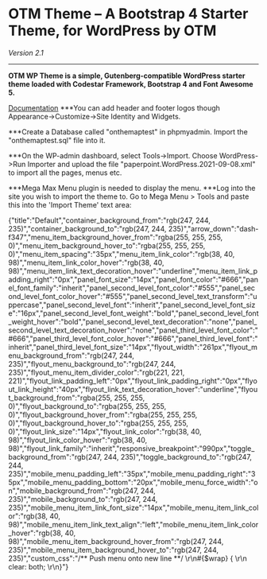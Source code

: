# OTM Theme – A Bootstrap 4 Starter Theme, for WordPress by OTM

*Version 2.1*

------------------

**OTM WP Theme is a simple, Gutenberg-compatible WordPress starter theme loaded with Codestar Framework, Bootstrap 4 and Font Awesome 5.**

[Documentation](https://otm-wp-theme-docs.otm.now.sh/#/)
***You can add header and footer logos though Appearance->Customize->Site Identity and Widgets. 

***Create a Database called "onthemaptest" in phpmyadmin. Import the "onthemaptest.sql" file into it.

***On the WP-admin dashboard, select Tools->Import. Choose WordPress->Run Importer and upload the file "paperpoint.WordPress.2021-09-08.xml" to import
all the pages, menus etc.

***Mega Max Menu plugin is needed to display the menu.
***Log into the site you wish to import the theme to. Go to Mega Menu > Tools and paste this into the 'Import Theme' text area:

{"title":"Default","container_background_from":"rgb(247, 244, 235)","container_background_to":"rgb(247, 244, 235)","arrow_down":"dash-f347","menu_item_background_hover_from":"rgba(255, 255, 255, 0)","menu_item_background_hover_to":"rgba(255, 255, 255, 0)","menu_item_spacing":"35px","menu_item_link_color":"rgb(38, 40, 98)","menu_item_link_color_hover":"rgb(38, 40, 98)","menu_item_link_text_decoration_hover":"underline","menu_item_link_padding_right":"0px","panel_font_size":"14px","panel_font_color":"#666","panel_font_family":"inherit","panel_second_level_font_color":"#555","panel_second_level_font_color_hover":"#555","panel_second_level_text_transform":"uppercase","panel_second_level_font":"inherit","panel_second_level_font_size":"16px","panel_second_level_font_weight":"bold","panel_second_level_font_weight_hover":"bold","panel_second_level_text_decoration":"none","panel_second_level_text_decoration_hover":"none","panel_third_level_font_color":"#666","panel_third_level_font_color_hover":"#666","panel_third_level_font":"inherit","panel_third_level_font_size":"14px","flyout_width":"261px","flyout_menu_background_from":"rgb(247, 244, 235)","flyout_menu_background_to":"rgb(247, 244, 235)","flyout_menu_item_divider_color":"rgb(221, 221, 221)","flyout_link_padding_left":"0px","flyout_link_padding_right":"0px","flyout_link_height":"40px","flyout_link_text_decoration_hover":"underline","flyout_background_from":"rgba(255, 255, 255, 0)","flyout_background_to":"rgba(255, 255, 255, 0)","flyout_background_hover_from":"rgba(255, 255, 255, 0)","flyout_background_hover_to":"rgba(255, 255, 255, 0)","flyout_link_size":"14px","flyout_link_color":"rgb(38, 40, 98)","flyout_link_color_hover":"rgb(38, 40, 98)","flyout_link_family":"inherit","responsive_breakpoint":"990px","toggle_background_from":"rgb(247, 244, 235)","toggle_background_to":"rgb(247, 244, 235)","mobile_menu_padding_left":"35px","mobile_menu_padding_right":"35px","mobile_menu_padding_bottom":"20px","mobile_menu_force_width":"on","mobile_background_from":"rgb(247, 244, 235)","mobile_background_to":"rgb(247, 244, 235)","mobile_menu_item_link_font_size":"14px","mobile_menu_item_link_color":"rgb(38, 40, 98)","mobile_menu_item_link_text_align":"left","mobile_menu_item_link_color_hover":"rgb(38, 40, 98)","mobile_menu_item_background_hover_from":"rgb(247, 244, 235)","mobile_menu_item_background_hover_to":"rgb(247, 244, 235)","custom_css":"\/** Push menu onto new line **\/ \r\n#{$wrap} { \r\n    clear: both; \r\n}"}
